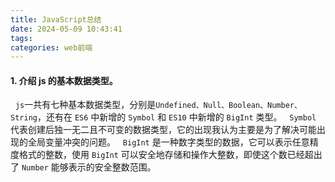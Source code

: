 ```yaml
---
title: JavaScript总结
date: 2024-05-09 10:43:41
tags:
categories: web前端
---
```


#### 1. 介绍 js 的基本数据类型。

&nbsp;&nbsp;`js`一共有七种基本数据类型，分别是`Undefined、Null、Boolean、Number、String`，还有在 `ES6` 中新增的 `Symbol` 和 `ES10` 中新增的 `BigInt` 类型。
&nbsp;&nbsp;`Symbol` 代表创建后独一无二且不可变的数据类型，它的出现我认为主要是为了解决可能出现的全局变量冲突的问题。
&nbsp;&nbsp;`BigInt` 是一种数字类型的数据，它可以表示任意精度格式的整数，使用 `BigInt` 可以安全地存储和操作大整数，即使这个数已经超出了 `Number` 能够表示的安全整数范围。
